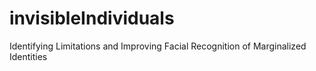 # invisibleIndividuals
Identifying Limitations and Improving Facial Recognition of Marginalized Identities 
